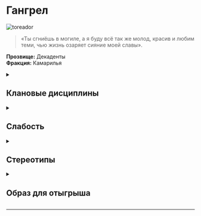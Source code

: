 
# Гангрел

![toreador](https://cdn.discordapp.com/attachments/1374311310501875752/1429064620030558319/43d9c29dbce05aa5938cbda8860a23aa.jpg?ex=68f4c7a4&is=68f37624&hm=623c6dd0838e0f770c94d712a7ff90a1c9d4c289854fdc3a563501d51c3423df)
> «Ты сгниёшь в могиле, а я буду всё так же молод, красив и любим теми, чью жизнь озаряет сияние моей славы».

**Прозвище:** Декаденты\
**Фракция:** Камарилья

<details>
  <summary> <h2> Клановые дисциплины </h2> </summary>

 <details> 
  <summary> Ясновидение </summary>

  > Ясновидение наделяет персонажа сверхъестественным восприятием


  </details>

   <details> 
  <summary> Стремительность </summary>
     
> Наделяет Сородичей сверхъестественной скоростью.

</details>



 <details> 
  <summary> Величие </summary>
>  Величие — это Дисциплина, которая позволяет манипулировать эмоциями. Обладающие ею вампиры способны вселять страстное рвение и бессознательный ужас как в смертных, так и в вампиров

</details>

</details>

</details>

<details> 
  <summary> <h2> Слабость </h2> </summary>
  
Когда персонаж-тореадор переживает некое действительно прекрасное ощущение — например, видит очень красивого человека, потрясающую картину или восхитительный рассвет, — он должен пройти проверку самоконтроля или инстинктов (сложность 6). Неудача означает, что персонаж замирает, охваченный восторгом. В этом состоянии персонаж пребывает до конца сцены, и единственное, что он способен делать, — это восхищаться и комментировать свои ощущения. Если источник переживания перестаёт воздействовать на персонажа (скрывается из виду, разрушается и т. п.), восторг стихает, и персонаж может действовать как обычно.

Обратите внимание, что замерший тореадор не может ни шевелиться, ни даже защищаться, если его атакуют, но если персонаж получает повреждение, он может попытаться стряхнуть оцепенение — для этого он вновь должен пройти проверку самоконтроля или инстинктов со сложностью 6.

</details>

<details> 
  <summary> <h2> Стереотипы </h2> </summary>

**Что клан думает о вампирских сообществах?**
  - о Комарилье: 
  - о Шабаше: 
  - об Анархах: 

**Что клан думает о других кланах и что другие кланы думают о них?**

  
  ```
                                                Что думает клан о других кланах                                            Что думают другие кланы об Вентру
---------------------------------------------------------------------------------------------------------------------------------------------------------------------------

                                                                                     Камарилья

---------------------------------------------------------------------------------------------------------------------------------------------------------------------------
Вентру                            
---------------------------------------------------------------------------------------------------------------------------------------------------------------------------
Гангрел                          
---------------------------------------------------------------------------------------------------------------------------------------------------------------------------     
Малкавиане                       
---------------------------------------------------------------------------------------------------------------------------------------------------------------------------
Носферату                        
---------------------------------------------------------------------------------------------------------------------------------------------------------------------------
Тореадор                         
---------------------------------------------------------------------------------------------------------------------------------------------------------------------------
Тремер                            
---------------------------------------------------------------------------------------------------------------------------------------------------------------------------

                                                                                            Шабаш

---------------------------------------------------------------------------------------------------------------------------------------------------------------------------

Лассомбра                      
---------------------------------------------------------------------------------------------------------------------------------------------------------------------------
Цимисхи                         
---------------------------------------------------------------------------------------------------------------------------------------------------------------------------

                                                                                          Независимые

---------------------------------------------------------------------------------------------------------------------------------------------------------------------------
Каитифы                         
---------------------------------------------------------------------------------------------------------------------------------------------------------------------------
Ассамиты                        
---------------------------------------------------------------------------------------------------------------------------------------------------------------------------
Джованни                        
---------------------------------------------------------------------------------------------------------------------------------------------------------------------------
Последователи Сета               
---------------------------------------------------------------------------------------------------------------------------------------------------------------------------
Равнос                          
---------------------------------------------------------------------------------------------------------------------------------------------------------------------------

```

</details>


<details> 
  <summary> <h2> Образ для отыгрыша </h2> </summary>

  <details> 
  <summary> Экспозиция  </summary>
    
С точки зрения некоторых Сородичей после захода солнца в мир приходит тьма, под покровом которой сокрыт вечный и чудесный мир, наполненный красотой и ужасами, подлыми интригами и изощрёнными наслаждениями, глубочайшими из чувств и презреннейшими из страстей. Мир, окрашенный в алый цвет крови. Эти Сородичи — вампиры клана Тореадор, и они убеждены, что вечная жизнь есть вечность бесконечных удовольствий.
Естественно, перед всяким, кто разделяет такой подход к бессмертию, стоит риск пресыщения и — вслед за ним — неизбежного разочарования. Со временем вампиры клана Тореадор либо впадают в апатию, либо начинают бороться со скукой, играя в политические игры, либо становятся рабами излишеств, порой превращаясь в настоящих чудовищ, готовых погрузиться в бездну самых невообразимых пороков, чтобы уловить хотя бы отблеск былых чувств.
Сородичи клана Тореадор традиционно сохраняют самую тесную связь с миром смертных, и тому есть масса причин: кому‑то нравится ощущать биение жизни, кому‑то — собирать вокруг себя толпы восторженных поклонников, а кому‑то — устанавливать модные тенденции, которые волей‑неволей приходится соблюдать даже Сородичам. Если послушать самих тореадоров, так они считают себя едва ли не музами, что покровительствуют искусствам и вдохновляют прозябающих в унынии смертных своей неземной красотой.
Культура клана Тореадор — это культура сибаритов, дилетантов и визионеров. Многие из них продолжают жить страстями своей прошлой, смертной жизни: кто‑то дарует Становление своим любовникам, кто‑то намеренно или забавы ради создаёт протеже, взгляды и убеждения которых бросают вызов всем традиционным представлениям клана о достойном потомстве.
У таких Сородичей, как правило, лишь два пути: короткий, навстречу гибели, и длинный — путь величия, потрясения основ и непоколебимого индивидуализма. Декаденты буквально фонтанируют новыми грандиозными замыслами, идеями и тенденциями, и Сородичи из других кланов нередко прислушиваются к их словам. Члены клана Тореадор прекрасно знают, как использовать общественное мнение себе во благо, и благодаря этой поддержке нередко становятся Принцами, Гарпиями и другими ключевыми фигурами вампирского сообщества.
    

</details>

  <details> 
  <summary> Внешний вид  </summary>
 Если у Вентру дорзо-бахато в плане статусности, то тут в силу выёбисточти. Дорогая брендовая одежда, лоск и стиль - даже если это вредит удобству

</details>

 <details> 
  <summary> Убежища </summary>

   Дорого и помпезно. Часто являются коллекционерами предметов искусств

</details>

 <details> 
  <summary> Биографии </summary>
   
Многие тореадоры свою смертную жизнь были связаны с высшим обществом или миром богемы. Многие из них до сих пор занимаются творческой и культурной деятельностью и пользуются немалым авторитетом среди своих коллег по цеху и участников различных субкультурных объединений. Среди членов клана есть актёры, певцы, музыканты, скульпторы, поэты, сценаристы, писатели и представители других творческих и околотворческих профессий (в первую очередь — меценатов и агентов).

</details>


</details>

</details>

-------------------------------------------------------------------------------------------------------------------------------------------------------------------------------------------------

